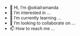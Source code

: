 - 👋 Hi, I’m @okialramanda
- 👀 I’m interested in ...
- 🌱 I’m currently learning ...
- 💞️ I’m looking to collaborate on ...
- 📫 How to reach me ...

<!---
okialramanda/okialramanda is a ✨ special ✨ repository because its `README.md` (this file) appears on your GitHub profile.
You can click the Preview link to take a look at your changes.
--->
